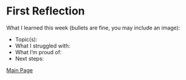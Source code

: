 # First Reflection
What I learned this week (bullets are fine, you may include an image):

- Topic(s):
- What I struggled with:
- What I’m proud of:
- Next steps:

[Main Page](index.md)
